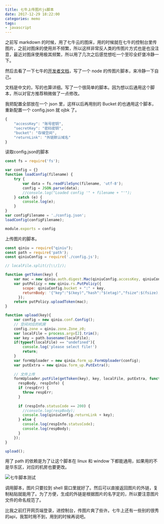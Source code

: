 ```yaml
---
title: 七牛上传图片js脚本
date: 2017-12-29 18:22:00
categories: memo
tags: 
- javascript
---
```


之前写 markdown 的时候，用了七牛云的图床，用的时候就在七牛的控制台里传图片，之前对图床的使用并不频繁，所以这样非常反人类的传图片方式也是也没注意，最近对图床使用极其频繁，所以用了几次之后感觉想吃一个至珍全虾堡冷静一下。

然后去看了一下七牛的[开发者文档](https://developer.qiniu.com/kodo/sdk/1289/nodejs)，写了一个 node 的传图片脚本，来冷静一下自己。

文档是中文的，写的也算详细。写了一个很简单的脚本。因为想以后通用这个脚本，所以对官方推荐稍微做了一点修改。

我把配置全部放在一个 json 里，这样以后再用别的 Bucket 的也通用这个脚本，重新配置一个 config.json 就 ojbk 了。

```javascript
{
    "accessKey": "账号密钥",
    "secretKey": "密码密钥",
    "bucket": "存储空间",
    "returnLink": "外链默认域名"
}
```

读取config.json的脚本

```javascript
const fs = require('fs');

var config = {}
function loadConfig(filename) {
	try {
		var data = fs.readFileSync(filename, 'utf-8');
		config = JSON.parse(data);
		//console.log("Loaded config '" + filename + "'");
	} catch (e) {
		console.log(e);
	}
}
var configFilename = './config.json';
loadConfig(configFilename);

module.exports = config

```

上传图片的脚本。

```javascript
const qiniu = require("qiniu");
const path = require('path');
const qiniuConfig = require('./config.js');

// localFile.split(/[\\/]/);

function getToken(key) {
    var mac = new qiniu.auth.digest.Mac(qiniuConfig.accessKey, qiniuConfig.secretKey);
    var putPolicy = new qiniu.rs.PutPolicy({
        scope: qiniuConfig.bucket + ":" + key,
        returnBody: '{"key":"$(key)","hash":"$(etag)","fsize":$(fsize),"bucket":"$(bucket)","name":"$(x:name)"}'
      });
    return putPolicy.uploadToken(mac);
}

function upload(key){
    var config = new qiniu.conf.Config();
    // 空间对应的机房
    config.zone = qiniu.zone.Zone_z0;
    var localFile = process.argv[2].trim(); 
    var key = path.basename(localFile);
    if(typeof(localFile) == "undefined"){
        console.log('please select file!')
        return;
    }
    var formUploader = new qiniu.form_up.FormUploader(config);
    var putExtra = new qiniu.form_up.PutExtra();
    
    // 文件上传
    formUploader.putFile(getToken(key), key, localFile, putExtra, function(respErr,
      respBody, respInfo) {
      if (respErr) {
        throw respErr;
      }
    
      if (respInfo.statusCode == 200) {
        //console.log(respBody);
        console.log(qiniuConfig.returnLink + key);
      } else {
        console.log(respInfo.statusCode);
        console.log(respBody);
      }
    });
}

upload();

```

用了 path 的依赖是为了让这个脚本在 linux 和 window 下都能通用，如果用的不是华东区，对应的机房也要更改。

![七牛脚本测试](http://p1pws2aca.bkt.clouddn.com/qiniu.png)

调用脚本，图片只要拉到 shell 窗口里就好了。然后可以直接返回图片的外链，复制粘贴就能用了。为了方便，生成的外链是根据图片的名字定的，所以要注意图片文件的命名规范了。

比我之前打开网页端登录，进控制台，传图片爽了些许。七牛上还有一些别的很秀的api，我暂时用不到，用到的时候再说吧。
